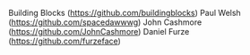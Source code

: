 Building Blocks (https://github.com/buildingblocks)
Paul Welsh (https://github.com/spacedawwwg)
John Cashmore (https://github.com/JohnCashmore)
Daniel Furze (https://github.com/furzeface)